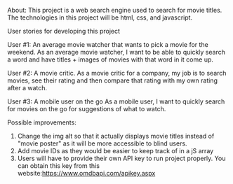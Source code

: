 About: This project is a web search engine used to search for movie titles. The technologies in this project will be html, css, and javascript. 

User stories for developing this project

User #1: An average movie watcher that wants to pick a movie for the weekend.
As an average movie watcher, I want to be able to quickly search a word and have titles + images of movies with that word in it come up.


User #2: A movie critic.
As a movie critic for a company, my job is to search movies, see their rating and then compare that rating with my own rating after a watch. 


User #3: A mobile user on the go
As a mobile user, I want to quickly search for movies on the go for suggestions of what to watch.



Possible improvements:
1. Change the img alt so that it actually displays movie titles instead of "movie poster" as it will be more accessible to blind users.
2. Add movie IDs as they would be easier to keep track of in a jS array
3. Users will have to provide their own API key to run project properly. You can obtain this key from this website:https://www.omdbapi.com/apikey.aspx